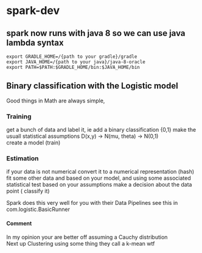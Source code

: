 # spark-dev

## spark now runs with java 8 so we can use java lambda syntax
  
`export GRADLE_HOME=/{path to your gradle}/gradle`      
`export JAVA_HOME=/{path to your java}/java-8-oracle`  
`export PATH=$PATH:$GRADLE_HOME/bin:$JAVA_HOME/bin`  
  

## Binary classification with the Logistic model
  
Good things in Math are always simple, 
  
### Training
  
get a bunch of data and label it, ie add a binary classification {0,1}
make the usuall statistical assumptions D(x,y) -> N(mu, theta) -> N(0,1)  
create a model (train)  

### Estimation
  
if your data is not numerical convert it to a numerical representation (hash) 
fit some other data and based on your model, and using  some associated statistical test 
based on your assumptions make a decision about the data point ( classify it)  

Spark does this very well for you with their Data Pipelines see this in 
com.logistic.BasicRunner  

#### Comment  
  
In my opinion your are better off assuming a Cauchy distribution  
Next up Clustering using some thing they call a k-mean wtf  
  
  
